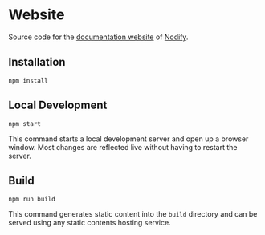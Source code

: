 # Website

Source code for the [documentation website](https://miroiu.github.io/nodify) of [Nodify](https://github.com/miroiu/nodify).

## Installation

```console
npm install
```

## Local Development

```console
npm start
```

This command starts a local development server and open up a browser window. Most changes are reflected live without having to restart the server.

## Build

```console
npm run build
```

This command generates static content into the `build` directory and can be served using any static contents hosting service.
